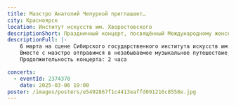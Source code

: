 ```yaml
---
title: Маэстро Анатолий Чепурной приглашает…
city: Красноярск
location: Институт искусств им. Хворостовского
descriptionShort: Праздничный концерт, посвящённый Международному женскому дню. Автор программы - Заслуженный артист России - маэстро Анатолий Чепурной.
descriptionFull: |-
    6 марта на сцене Сибирского государственного института искусств им. Д. Хворостовского состоится праздничный концерт «Маэстро Анатолий Чепурной приглашает…» 
    Вместе с маэстро отправимся в незабываемое музыкальное путешествие, в мир музыки и танца, оперы и оперетты, невероятных шедевров кинематографии и....сюрпризов от самого Маэстро. Ведущие солисты и музыканты Красноярских театров подарят зрителям яркие, незабываемые эмоции в этот вечер. 
    Продолжительность концерта: 2 часа

concerts:
  - eventId: 2374370
    date: 2025-03-06 19:00
poster: /images/posters/e5492867f1c4413eaffd091216c8558e.jpg
---
```

